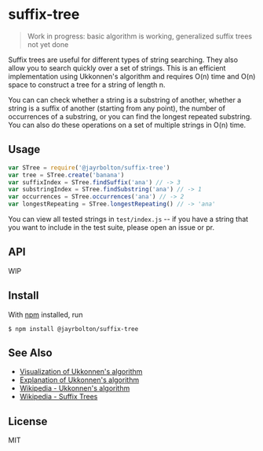 # suffix-tree

> Work in progress: basic algorithm is working, generalized suffix trees not yet done

Suffix trees are useful for different types of string searching. They also allow you to search quickly over a set of strings. This is an efficient implementation using Ukkonnen's algorithm and requires O(n) time and O(n) space to construct a tree for a string of length n.

You can can check whether a string is a substring of another, whether a string is a suffix of another (starting from any point), the number of occurrences of a substring, or you can find the longest repeated substring. You can also do these operations on a set of multiple strings in O(n) time.

## Usage

```js
var STree = require('@jayrbolton/suffix-tree')
var tree = STree.create('banana')
var suffixIndex = STree.findSuffix('ana') // -> 3
var substringIndex = STree.findSubstring('ana') // -> 1
var occurrences = STree.occurrences('ana') // -> 2
var longestRepeating = STree.longestRepeating() // -> 'ana'
```

You can view all tested strings in `test/index.js` -- if you have a string that you want to include in the test suite, please open an issue or pr.

## API

WIP

## Install

With [npm](https://npmjs.org/) installed, run

```
$ npm install @jayrbolton/suffix-tree
```

## See Also

- [Visualization of Ukkonnen's algorithm](brenden.github.io/ukkonen-animation/)
- [Explanation of Ukkonnen's algorithm](https://stackoverflow.com/questions/9452701/ukkonens-suffix-tree-algorithm-in-plain-english/9513423#9513423)
- [Wikipedia - Ukkonnen's algorithm](https://en.wikipedia.org/wiki/Suffix_tree)
- [Wikipedia - Suffix Trees](https://en.wikipedia.org/wiki/Suffix_tree)

## License

MIT

